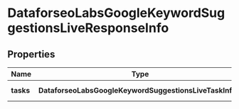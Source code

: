 # DataforseoLabsGoogleKeywordSuggestionsLiveResponseInfo

## Properties

| Name | Type | Description | Notes |
|------------ | ------------- | ------------- | -------------|
**tasks** | **DataforseoLabsGoogleKeywordSuggestionsLiveTaskInfo[]** | array of tasks |[optional]|
